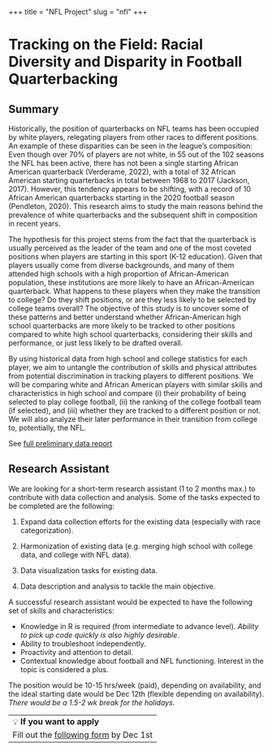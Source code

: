 +++ 
title = "NFL Project" 
slug = "nfl" 
+++

# Tracking on the Field: Racial Diversity and Disparity in Football Quarterbacking

## Summary

Historically, the position of quarterbacks on NFL teams has been occupied by white players, relegating players from other races to different positions. An example of these disparities can be seen in the league’s composition: Even though over 70% of players are not white, in 55 out of the 102 seasons the NFL has been active, there has not been a single starting African American quarterback (Verderame, 2022), with a total of 32 African American starting quarterbacks in total between 1968 to 2017 (Jackson, 2017). However, this tendency appears to be shifting, with a record of 10 African American quarterbacks starting in the 2020 football season (Pendleton, 2020). This research aims to study the main reasons behind the prevalence of white quarterbacks and the subsequent shift in composition in recent years.

The hypothesis for this project stems from the fact that the quarterback is usually perceived as the leader of the team and one of the most coveted positions when players are starting in this sport (K-12 education). Given that players usually come from diverse backgrounds, and many of them attended high schools with a high proportion of African-American population, these institutions are more likely to have an African-American quarterback. What happens to these players when they make the transition to college? Do they shift positions, or are they less likely to be selected by college teams overall? The objective of this study is to uncover some of these patterns and better understand whether African-American high school quarterbacks are more likely to be tracked to other positions compared to white high school quarterbacks, considering their skills and performance, or just less likely to be drafted overall.

By using historical data from high school and college statistics for each player, we aim to untangle the contribution of skills and physical attributes from potential discrimination in tracking players to different positions. We will be comparing white and African American players with similar skills and characteristics in high school and compare (i) their probability of being selected to play college football, (ii) the ranking of the college football team (if selected), and (iii) whether they are tracked to a different position or not. We will also analyze their later performance in their transition from college to, potentially, the NFL.

See [full preliminary data report](https://slides.magdalenabennett.com/nfl/01_nfl_qb)


## Research Assistant

We are looking for a short-term research assistant (1 to 2 months max.) to contribute with data collection and analysis. Some of the tasks expected to be completed are the following:

1) Expand data collection efforts for the existing data (especially with race categorization).

2) Harmonization of existing data (e.g. merging high school with college data, and college with NFL data).

3) Data visualization tasks for existing data.

4) Data description and analysis to tackle the main objective. 


A successful research assistant would be expected to have the following set of skills and characteristics:

- Knowledge in R is required (from intermediate to advance level). *Ability to pick up code quickly is also highly desirable*.
- Ability to troubleshoot independently.
- Proactivity and attention to detail.
- Contextual knowledge about football and NFL functioning. Interest in the topic is considered a plus.

The position would be 10-15 hrs/week (paid), depending on availability, and the ideal starting date would be Dec 12th (flexible depending on availability). *There would be a 1.5-2 wk break for the holidays*.


<div align="center" style="font-size: 150%;">
  <table>
    <tr>
      <td>💡 <strong>If you want to apply</strong></td>
    </tr>
    <tr>
      <td>Fill out the <a href="https://forms.gle/y7e72BNenAdP9qnZA">following form</a> by Dec 1st</td>
    </tr>
  </table>
</div>

<br>
<br>
<br>
<br>
<br>
<br>

